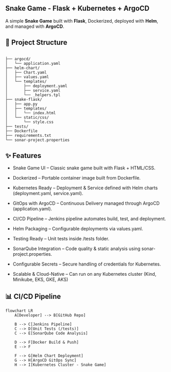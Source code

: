 ## Snake Game - Flask + Kubernetes + ArgoCD

A simple **Snake Game** built with **Flask**, Dockerized, deployed with **Helm**, and managed with **ArgoCD**.

## 📂 Project Structure

```

├── argocd/
│   └── application.yaml
├── helm-chart/
│   ├── Chart.yaml
│   ├── values.yaml
│   └── templates/
│       ├── deployment.yaml
│       ├── service.yaml
│       └── _helpers.tpl
├── snake-flask/
│   ├── app.py
│   ├── templates/
│   │   └── index.html
│   └── static/css/
│       └── style.css
├── tests/
├── Dockerfile
├── requirements.txt
└── sonar-project.properties
```

## ✨ Features

* Snake Game UI – Classic snake game built with Flask + HTML/CSS.

* Dockerized – Portable container image built from Dockerfile.

* Kubernetes Ready – Deployment & Service defined with Helm charts (deployment.yaml, service.yaml).

* GitOps with ArgoCD – Continuous Delivery managed through ArgoCD (application.yaml).

* CI/CD Pipeline – Jenkins pipeline automates build, test, and deployment.

* Helm Packaging – Configurable deployments via values.yaml.

* Testing Ready – Unit tests inside /tests folder.

* SonarQube Integration – Code quality & static analysis using sonar-project.properties.

* Configurable Secrets – Secure handling of credentials for Kubernetes.

* Scalable & Cloud-Native – Can run on any Kubernetes cluster (Kind, Minikube, EKS, GKE, AKS)

## 📊 CI/CD Pipeline

```mermaid
flowchart LR
    A[Developer] --> B[GitHub Repo]

    B --> C[Jenkins Pipeline]
    C --> D[Unit Tests (/tests)]
    C --> E[SonarQube Code Analysis]

    D --> F[Docker Build & Push]
    E --> F

    F --> G[Helm Chart Deployment]
    G --> H[ArgoCD GitOps Sync]
    H --> I[Kubernetes Cluster - Snake Game]
```
